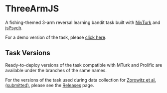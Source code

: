 # ThreeArmJS

A fishing-themed 3-arm reversal learning bandit task built with [NivTurk](https://github.com/nivlab/nivturk) and [jsPsych](https://www.jspsych.org/).

For a demo version of the task, please [click here](https://nivlab.github.io/ThreeArmJS).

## Task Versions

Ready-to-deploy versions of the task compatible with MTurk and Prolific are available under the branches of the same names.

For the versions of the task used during data collection for [Zorowitz et al. (submitted)](https://psyarxiv.com/rynhk/), please see the [Releases](https://github.com/nivlab/ThreeArmJS/releases) page.
